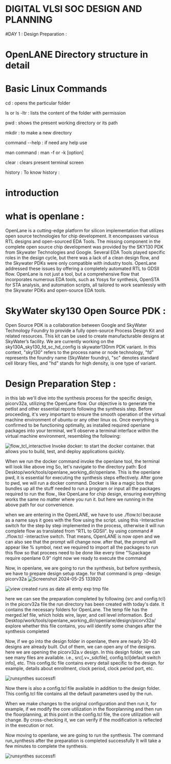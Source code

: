 # DIGITAL VLSI SOC DESIGN AND PLANNING
#DAY 1 : Design Preparation :
# OpenLANE Directory structure in detail
  
  # Basic Linux Commands

cd : opens the particular folder

ls or ls -ltr : lists the content of the folder with permission 

pwd : shows the present working directory or its path 

mkdir : to make a new directory

command --help : if need any help use 

man command : man -f or -k [option]

clear : clears present terminal screen

history : To know history : 
  
  # introduction
  
  # what is openlane :
  
  OpenLane is a cutting-edge platform for silicon implementation that utilizes open source technologies for chip development. It encompasses various RTL designs and open-sourced EDA Tools. The missing component in the complete open source chip development was provided by the SKY130 PDK from Skywater Technologies and Google. Several EDA Tools played specific roles in the design cycle, but there was a lack of a clean design flow, and the Skywater PDKs were only compatible with industry tools. OpenLane addressed these issues by offering a completely automated RTL to GDSII flow. OpenLane is not just a tool, but a comprehensive flow that incorporates numerous EDA tools, such as Yosys for synthesis, OpenSTA for STA analysis, and automation scripts, all tailored to work seamlessly with the Skywater PDKs and open-source EDA tools.
  
# SkyWater sky130 Open Source PDK :

 Open Source PDK is a collaboration between Google and SkyWater Technology Foundry to provide a fully open-source Process Design Kit and related resources. This kit can be used to create manufacturable designs at SkyWater’s facility. We are currently working on the sky130A_sky130_fd_sc_hd_config is skywater130nm PDK variant. In this context, "sky130" refers to the process name or node technology, "fd" represents the foundry name (SkyWater foundry), "sc" denotes standard cell library files, and "hd" stands for high density, is one type of variant.
 
 # Design Preparation Step :

 in this lab we'll dive into the synthesis process for the specific design, picorv32a, utilizing the OpenLane flow. Our objective is to generate the netlist and other essential reports following the synthesis step. Before proceeding, it's very important to ensure the smooth operation of the virtual machine environment of ubuntu or any other linux os. Once everything is confirmed to be functioning optimally, as installed required openlane packages into your terminal, we'll observe a terminal interface within the virtual machine environment, resembling the following: 

 ![flow_tcl_interactive](https://github.com/kirantime/DIGITAL-VLSI-SOC-DESIGN-AND-PLANNING/assets/158084817/092814ef-bbb2-49d4-81cc-c1ad3be5901c)
 Invoke docker: to start the docker container. that allows you to build, test, and deploy applications quickly.

When we run the docker command invoke the openlane tool, the terminal will look like above img
So, let's navigate to the directory   path: $cd Desktop/work/tools/openlane_working_dir/openlane. This is the openlane pwd, it is essential for executing the synthesis steps effectively. After gone to pwd, we will run a docker command. Docker is like a magic box that bundles up all the stuff needed to run a program or input all the packages required to run the flow., like OpenLane for chip design, ensuring everything works the same no matter where you run it. but here we running in the above path for our convenience.
  

when we are entering in the OpenLANE, we have to use ./flow.tcl because as a name says it goes with the flow using the script. using this -Interactive switch for the step by step implemented in the process, otherwise it will run complete flow as translated from "RTL to GDSII". by using command #  ./flow.tcl -interactive  switch. That means, OpenLANE is now open and we can also see that the prompt will change now.
  after that, the prompt will appear like % symbol, next we required to import all the packages to run this flow so that procees need to be done like every time "%package require openlane 0.9" 
  right now we ready to execute the command 
 
  Now, in openlane, we are going to run the synthesis, but before synthesis, we have to prepare design setup stage. for that command is  prep -design picorv32a
  ![Screenshot 2024-05-25 133920](https://github.com/kirantime/DIGITAL-VLSI-SOC-DESIGN-AND-PLANNING/assets/158084817/15aab6a9-5889-4fb6-99bf-1a22b03d31be)

  ![view created runs as date all emty exp tmp file](https://github.com/kirantime/DIGITAL-VLSI-SOC-DESIGN-AND-PLANNING/assets/158084817/abdd2512-1bfd-496e-801c-9a7e5ca0f208)

  here we can see the preparation completed by following {src and config.tcl} in the picorv32a file the run directory has been created with today's date. It contains the necessary folders for OpenLane. The temp file has the merged.lef file, which holds wire, layer, and cell level information. $cd 
  Desktop/work/tools/openlane_working_dir/openlane/design/picorv32a/ explore whether this file contains, you will identify some changes after the synthesis completed

Now, if we go into the design folder in openlane, there are nearly 30-40 designs are already built. Out of them, we can open any of the designs. here we are opening the picorv32a.v design. In this design folder, we can see many files are available. i.e., src[.v+_sdcfile], config.tcl[default switch info], etc. This config.tlc file contains every detail specific to the design. for example, details about enrollment, clock period, clock period port, etc.
  
  
![runsynthes successfl](https://github.com/kirantime/DIGITAL-VLSI-SOC-DESIGN-AND-PLANNING/assets/158084817/847b8816-e47d-453b-ba8b-ddd47b2ef299)

Now there is also a config.tcl file available in addition to the design folder. This config.tcl file contains all the default parameters used by the run.

When we make changes to the original configuration and then run it, for example, if we modify the core utilization in the floorplanning and then run the floorplanning, at this point in the config.tcl file, the core utilization will change. By cross-checking it, we can verify if the modification is reflected in the execution or not.

Now moving to openlane, we are going to run the synthesis. The command run_synthesis after the preparation is completed successfully
It will take a few minutes to complete the synthesis.

![runsynthes successfl](https://github.com/kirantime/DIGITAL-VLSI-SOC-DESIGN-AND-PLANNING/assets/158084817/35a50516-1b69-4ad8-9e71-f3392aeb811e)



